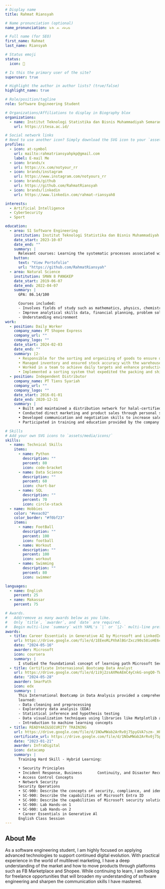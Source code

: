 ```yaml
---
# Display name
title: Rahmat Riansyah

# Name pronunciation (optional)
name_pronunciation: ᨔᨗᨑᨗ ᨊ ᨄᨌᨙ

# Full name (for SEO)
first_name: Rahmat
last_name: Riansyah

# Status emoji
status:
  icon: 👾

# Is this the primary user of the site?
superuser: true

# Highlight the author in author lists? (true/false)
highlight_name: true

# Role/position/tagline
role: Software Engineering Student

# Organizations/Affiliations to display in Biography blox
organizations:
  - name: Institut Teknologi Statistika dan Bisnis Muhammadiyah Semarang
    url: https://itesa.ac.id/

# Social network links
# Need to use another icon? Simply download the SVG icon to your `assets/media/icons/` folder.
profiles:
  - icon: at-symbol
    url: mailto:rahmatriansyahpkp@gmail.com
    label: E-mail Me
  - icon: brands/x
    url: https://x.com/notyour_rr
  - icon: brands/instagram
    url: https://www.instagram.com/notyours_rr
  - icon: brands/github
    url: https://github.com/RahmatRiansyah
  - icon: brands/linkedin
    url: https://www.linkedin.com/rahmat-riansyah8

interests:
  - Artificial Intelligence
  - CyberSecurity
  - Sport

education:
  - area: S1 Software Engineering
    institution: Institut Teknologi Statistika dan Bisnis Muhammadiyah Semarang
    date_start: 2023-10-07
    date_end: ""
    summary: |
      Relevant courses: Learning the systematic processes associated with project design, programming languages, development, testing, maintenance, and software management. Able to maintain high GPAs at both of his studies with many involvements in organizations.
    button:
      text: "View Portofolio"
      url: "https://github.com/RahmatRiansyah"
  - area: Natural Science
    institution: SMAN 8 PANGKEP
    date_start: 2019-06-07
    date_end: 2022-04-07
    summary: |
      GPA: 86.14/100

      Courses included:
      - Involves fields of study such as mathematics, physics, chemistry, and biology. 
      - Improve analytical skills data, financial planning, problem solving, scientific research, product development.
      - Understanding environment
work:
  - position: Daily Worker
    company_name: PT Shopee Express
    company_url: ""
    company_logo: ""
    date_start: 2024-02-03
    date_end: ""
    summary: |2-
      • Responsible for the sorting and organizing of goods to ensure delivery efficiency. 
      • Managed inventory and ensured stock accuracy with the warehouse management system. 
      • Worked in a team to achieve daily targets and enhance productivity. 
      • Implemented a sorting system that expedited the packing and shipping process
  - position: Independent Distributor
    company_name: PT Tiens Syariah
    company_url: ""
    company_logo: ""
    date_start: 2016-01-01
    date_end: 2020-12-31
    summary: |
      • Built and maintained a distribution network for halal-certified health products.  
      • Conducted direct marketing and product sales through personal selling strategies in accordance with Sharia principles. 
      • Developed communication and negotiation skills to increase sales and expand the network. 
      • Participated in training and education provided by the company to enhance product knowledge and marketing skills.

# Skills
# Add your own SVG icons to `assets/media/icons/`
skills:
  - name: Technical Skills
    items:
      - name: Python
        description: ""
        percent: 80
        icon: code-bracket
      - name: Data Science
        description: ""
        percent: 60
        icon: chart-bar
      - name: SQL
        description: ""
        percent: 70
        icon: circle-stack
  - name: Hobbies
    color: "#eeac02"
    color_border: "#f0bf23"
    items:
      - name: FootBall
        description: ""
        percent: 100
        icon: football
      - name: Workout
        description: ""
        percent: 100
        icon: workout
      - name: Swimming
        description: ""
        percent: 80
        icon: swimmer

languages:
  - name: English
    percent: 25
  - name: Makassar
    percent: 75

# Awards.
#   Add/remove as many awards below as you like.
#   Only `title`, `awarder`, and `date` are required.
#   Begin multi-line `summary` with YAML's `|` or `|2-` multi-line prefix and indent 2 spaces below.
awards:
  - title: Career Essentials in Generative AI by Microsoft and LinkedIn
    url: https://drive.google.com/file/d/1EEeoRLPXhAlBGrZxcz90s58ioHE6c1y0/view?usp=sharing
    date: "2024-05-16"
    awarder: Microsoft
    icon: coursera
    summary: |
      I studied the foundational concept of learning path Microsoft Security, Compliance, and Identity Fundamentals: Describe the concepts of security, compliance, and identity
  - title: Certificate Internasional Bootcamp Data Analyst
    url: https://drive.google.com/file/d/1i9j2zsAXMeAEmC4yCnkG-ongQ0-TW580/view?usp=sharing
    date: "2024-05-28"
    awarder: SmarPath
    icon: edx
    summary: |
      This International Bootcamp in Data Analysis provided a comprehensive overview of data analysis techniques and tools. Throughout the course, I gained hands-on experience in data manipulation, statistical analysis, and data visualization using popular programming languages such as Python and R. 
      learned:
      - Data cleaning and preprocessing
      - Exploratory data analysis (EDA)
      - Statistical inference and hypothesis testing
      - Data visualization techniques using libraries like Matplotlib and Seaborn
      - Introduction to machine learning concepts
  - title: READY4AI&SECURITY TRAINING
    url: https://drive.google.com/file/d/1NOwMWab2ArRv0j75pyGVA7szm-_HP9ab/view?usp=drive_link
    certificate_url: https://drive.google.com/file/d/1NOwMWab2ArRv0j75pyGVA7szm-_HP9ab/view?usp=drive_link
    date: "2023-01-21"
    awarder: InfraDigital
    icon: datacamp
    summary: |
      Training Hard Skill - Hybrid Learning:

      • Security Principles
      • Incident Response, Business       Continuity, and Disaster Recovery Concepts
      • Access Control Concepts
      • Network Security
      Security Operations
      • SC-900: Describe the concepts of security, compliance, and identity
      • SC-900: Describe the capabilities of Microsoft Entra ID   
      • SC-900: Describe the capabilities of Microsoft security solutions SC-900: Describe the capabilities of Microsoft compliance solutions
      • SC-900: Lab Hands-on 1
      • SC-900: Lab Hands-on 2
      • Career Essentials in Generative Al
      English Class Session
---
```


## About Me

As a software engineering student, I am highly focused on applying advanced technologies to support continued digital evolution. With practical experience in the world of multilevel marketing, I have a deep understanding of the market and how to move products through platforms such as FB Marketplace and Shopee. While continuing to learn, I am looking for freelance opportunities that will broaden my understanding of software engineering and sharpen the communication skills I have mastered.
